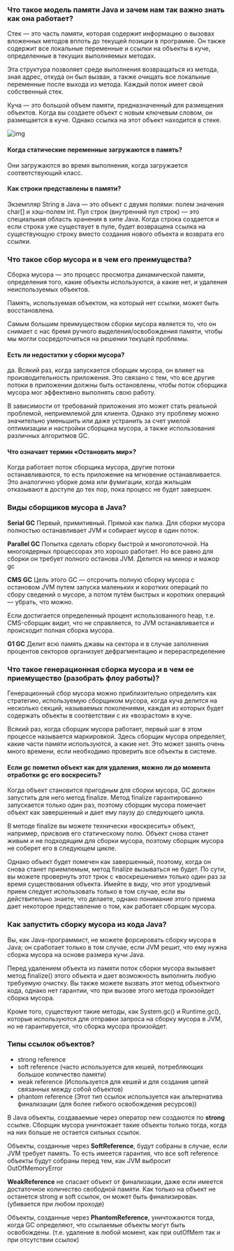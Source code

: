 ### Что такое модель памяти Java и зачем нам так важно знать как она работает?

Стек — это часть памяти, которая содержит информацию о вызовах вложенных методов вплоть 
до текущей позиции в программе. Он также содержит все локальные переменные и ссылки на объекты в куче, 
определенные в текущих выполняемых методах.

Эта структура позволяет среде выполнения возвращаться из метода, зная адрес, 
откуда он был вызван, а также очищать все локальные переменные после выхода из метода. 
Каждый поток имеет свой собственный стек.

Куча — это большой объем памяти, предназначенный для размещения объектов. 
Когда вы создаете объект с новым ключевым словом, он размещается в куче. 
Однако ссылка на этот объект находится в стеке.

![img](https://1.bp.blogspot.com/-IjobuH82T1U/XvJSY5dan4I/AAAAAAAACdk/HHQmUZGodfIB4Ik8XBGxgFHugA-Su3MewCLcBGAsYHQ/s640/java-memory-management-and-garbage-collection-working.jpg)

#### Когда статические переменные загружаются в память?

Они загружаются во время выполнения, когда загружается соответствующий класс.

####  Как строки представлены в памяти?

Экземпляр String в Java — это объект с двумя полями: полем значения char[] и хэш-полем int. 
Пул строк (внутренний пул строк) — это специальная область хранения в хипе Java. 
Когда строка создается и если строка уже существует в пуле, будет возвращена ссылка на существующую 
строку вместо создания нового объекта и возврата его ссылки.

### Что такое сбор мусора и в чем его преимущества?

Сборка мусора — это процесс просмотра динамической памяти, определения того, 
какие объекты используются, а какие нет, и удаления неиспользуемых объектов.

Память, используемая объектом, на который нет ссылки, может быть восстановлена.

Самым большим преимуществом сборки мусора является то, что он снимает с нас бремя ручного 
выделения/освобождения памяти, чтобы мы могли сосредоточиться на решении текущей проблемы.

#### Есть ли недостатки у сборки мусора?

да. Всякий раз, когда запускается сборщик мусора, он влияет на производительность приложения. 
Это связано с тем, что все другие потоки в приложении должны быть остановлены, 
чтобы поток сборщика мусора мог эффективно выполнять свою работу.

В зависимости от требований приложения это может стать реальной проблемой, неприемлемой для клиента. 
Однако эту проблему можно значительно уменьшить или даже устранить за счет умелой оптимизации 
и настройки сборщика мусора, а также использования различных алгоритмов GC.

#### Что означает термин «Остановить мир»?

Когда работает поток сборщика мусора, другие потоки останавливаются, 
то есть приложение на мгновение останавливается. 
Это аналогично уборке дома или фумигации, когда жильцам отказывают в доступе до тех пор, 
пока процесс не будет завершен.

### Виды сборщиков мусора в Java?

**Serial GC**
Первый, примитивный. Прямой как палка. Для сборки мусора полностью останавливает JVM и собирает мусор в один поток.

**Parallel GC**
Попытка сделать сборку быстрой и многопоточной. На многоядерных процессорах это хорошо работает. 
Но все равно для сборки он требует полного останова JVM. Делится на минор и мажор gc

**CMS GC**
Цель этого GC — отсрочить полную сборку мусора с остановом JVM путем 
запуска маленьких и коротких операций по сбору сведений о мусоре, 
а потом путём быстрых и коротких операций — убрать, что можно.

Если достигается определенный процент использованного heap, т.е. CMS-сборщик видит, 
что не справляется, то JVM останавливается и происходит полная сборка мусора.

**G1 GC**
Делит всю память джавы на сектора и в случае заполнения процентов секторов организует дефрагментацию и перераспределение

### Что такое генерационная сборка мусора и в чем ее приемущество (разобрать флоу работы)?

Генерационный сбор мусора можно приблизительно определить как стратегию, 
используемую сборщиком мусора, когда куча делится на несколько секций, 
называемых поколениями, каждая из которых будет содержать объекты в соответствии с их «возрастом» в куче.

Всякий раз, когда сборщик мусора работает, первый шаг в этом процессе называется маркировкой. 
Здесь сборщик мусора определяет, какие части памяти используются, а какие нет. 
Это может занять очень много времени, если необходимо проверить все объекты в системе.

#### Если gc пометил объект как для удаления, можно ли до момента отработки gc его воскресить?

Когда объект становится пригодным для сборки мусора, GC должен запустить для него метод finalize. 
Метод finalize гарантированно запускается только один раз, поэтому сборщик мусора помечает объект 
как завершенный и дает ему паузу до следующего цикла.

В методе finalize вы можете технически «воскресить» объект, например, 
присвоив его статическому полю. 
Объект снова станет живым и не подходящим для сборки мусора, 
поэтому сборщик мусора не соберет его в следующем цикле.

Однако объект будет помечен как завершенный, поэтому, 
когда он снова станет приемлемым, метод finalize вызываться не будет. 
По сути, вы можете провернуть этот трюк с «воскрешением» только один раз за время существования объекта. 
Имейте в виду, что этот уродливый прием следует использовать только в том случае, 
если вы действительно знаете, что делаете, однако понимание этого приема дает некоторое представление о том, 
как работает сборщик мусора.

### Как запустить сборку мусора из кода Java?

Вы, как Java-программист, не можете форсировать сборку мусора в Java; 
он сработает только в том случае, если JVM решит, что ему нужна сборка мусора на основе размера кучи Java.

Перед удалением объекта из памяти поток сборки мусора вызывает метод finalize() 
этого объекта и дает возможность выполнить любую требуемую очистку. 
Вы также можете вызвать этот метод объектного кода, однако нет гарантии, 
что при вызове этого метода произойдет сборка мусора.

Кроме того, существуют такие методы, как System.gc() и Runtime.gc(), 
которые используются для отправки запроса на сборку мусора в JVM, но не гарантируется, 
что сборка мусора произойдет.

### Типы ссылок объектов?

- strong reference
- soft reference    (часто используется для кешей, потребляющих большое количество памяти)
- weak reference    (Используется для кешей и для создания цепей связанных между собой объектов)
- phantom reference (Этот тип ссылок используется как альтернатива финализации (для более гибкого освобождения ресурсов))

В Java объекты, создаваемые через оператор new создаются по **strong** ссылке. 
Сборщик мусора уничтожает такие объекты только тогда, когда на них больше не остается сильных ссылок.

Объекты, созданные через **SoftReference**, будут собраны в случае, если JVM требует память. 
То есть имеется гарантия, что все soft reference объекты будут собраны перед тем, 
как JVM выбросит OutOfMemoryError

**WeakReference** не спасает объект от финализации, даже если имеется достаточное количество свободной памяти. 
Как только на объект не останется strong и soft ссылок, он может быть финализирован.
(убивается при любом проходе)

Объекты, созданные через **PhantomReference**, уничтожаются тогда, когда GC определяют, 
что ссылаемые объекты могут быть освобождены. 
(т.е. удаление в любой момент, как при outOfMem так и при отсутствии ссылок)






